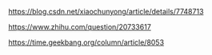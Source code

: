 https://blog.csdn.net/xiaochunyong/article/details/7748713

https://www.zhihu.com/question/20733617

https://time.geekbang.org/column/article/8053

